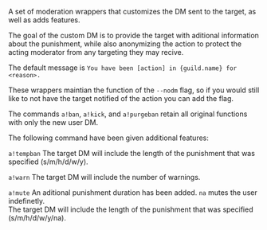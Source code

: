 A set of moderation wrappers that customizes the DM sent to the target, as well as adds features.

The goal of the custom DM is to provide the target with aditional information about the punishment, while also anonymizing the action to protect the acting moderator from any targeting they may recive. 

The default message is `You have been [action] in {guild.name} for <reason>.`

These wrappers maintian the function of the `--nodm` flag, so if you would still like to not have the target notified of the action you can add the flag.

The commands `a!ban`, `a!kick`, and `a!purgeban` retain all original functions with only the new user DM.

The following command have been given additional features:

`a!tempban`
The target DM will include the length of the punishment that was specified (s/m/h/d/w/y).

`a!warn`
The target DM will include the number of warnings.

`a!mute`
An aditional punishment duration has been added. `na` mutes the user indefinetly.  
The target DM will include the length of the punishment that was specified (s/m/h/d/w/y/na).
